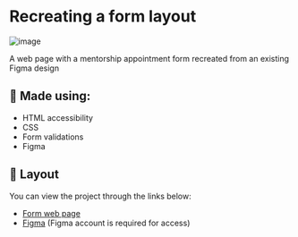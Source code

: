 
# Recreating a form layout
![image](https://github.com/rodirog/formulario-intermediario/assets/101756238/56b22fc7-b1b1-42db-ae74-c37c5e0c72e7)


A web page with a mentorship appointment form recreated from an existing Figma design



## 🧪 Made using:

- HTML accessibility
- CSS
- Form validations
- Figma


## 🔖 Layout

You can view the project through the links below: 
 - [Form web page](https://rodirog.github.io/formulario-intermediario/)
 - [Figma](https://www.figma.com/file/Nws1KWB7DyXBw8L6wXb9mp/Stage-03---Formul%C3%A1rio-intermedi%C3%A1rio/duplicate) (Figma account is required for access)
